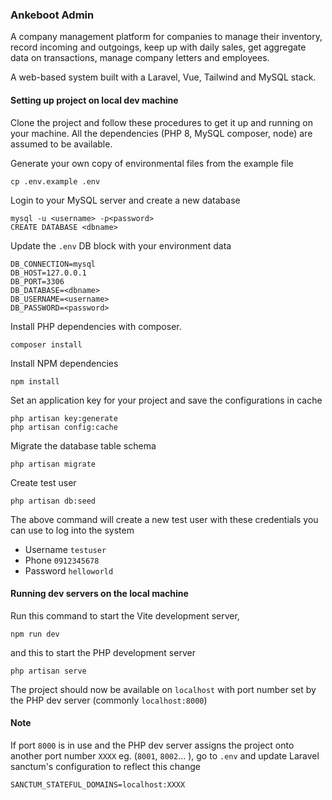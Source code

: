 ### Ankeboot Admin

A company management platform for companies to manage their inventory, record incoming and outgoings, keep up with daily
sales, get aggregate data on transactions, manage company letters and employees. 

A web-based system built with a Laravel, Vue, Tailwind and MySQL stack.

#### Setting up project on local dev machine

Clone the project and follow these procedures to get it up and running on your machine. All the dependencies 
(PHP 8, MySQL composer, node) are assumed to be available.

Generate your own copy of environmental files from the example file
```shell
cp .env.example .env
```

Login to your MySQL server and create a new database
```shell
mysql -u <username> -p<password>
CREATE DATABASE <dbname>
```

Update the `.env` DB block with your environment data
```shell
DB_CONNECTION=mysql
DB_HOST=127.0.0.1
DB_PORT=3306
DB_DATABASE=<dbname>
DB_USERNAME=<username>
DB_PASSWORD=<password>
```

Install PHP dependencies with composer.
```shell
composer install
```

Install NPM dependencies
```shell
npm install
```

Set an application key for your project and save the configurations in cache
```shell
php artisan key:generate
php artisan config:cache
```

Migrate the database table schema
```shell
php artisan migrate
```

Create test user
```shell
php artisan db:seed
```
The above command will create a new test user with these credentials you can use to log into the system
- Username `testuser`
- Phone `0912345678`
- Password `helloworld`

#### Running dev servers on the local machine

Run this command to start the Vite development server,
```shell
npm run dev
```

and this to start the PHP development server
```shell
php artisan serve
```

The project should now be available on `localhost` with port number set by the PHP dev server (commonly `localhost:8000`)

#### Note 
If port `8000` is in use and the PHP dev server assigns the project onto another port number `XXXX` eg. (`8001`, `8002`... ), 
go to `.env` and update Laravel sanctum's configuration to reflect this change
```shell
SANCTUM_STATEFUL_DOMAINS=localhost:XXXX
```
